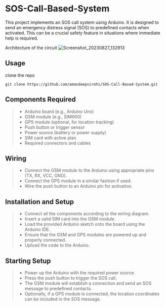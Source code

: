 # SOS-Call-Based-System
This project implements an SOS call system using Arduino. It is designed to send an emergency distress signal (SOS) to predefined contacts when activated. This can be a crucial safety feature in situations where immediate help is required.

Architecture of the circuit
![Screenshot_20230827_132913](https://github.com/amandeepsirohi/SOS-Call-Based-System/assets/125798090/89dba9b2-d4df-4e0b-bafd-0a8ebef643b3)


## Usage
clone the repo
```console
git clone https://github.com/amandeepsirohi/SOS-Call-Based-System.git 
```



## Components Required
> -  Arduino board (e.g., Arduino Uno)<br/> 
> -  GSM module (e.g., SIM900)<br/> 
> - GPS module (optional, for location tracking)<br/> 
> - Push button or trigger sensor<br/> 
> - Power source (battery or power supply)<br/> 
> - SIM card with active plan<br/> 
> - Required connectors and cables<br/> 

## Wiring
> - Connect the GSM module to the Arduino using appropriate pins (TX, RX, VCC, GND).<br/> 
> - Connect the GPS module in a similar fashion if used.<br/> 
> - Wire the push button to an Arduino pin for activation.<br/> 

## Installation and Setup
> - Connect all the components according to the wiring diagram.<br/> 
> - Insert a valid SIM card into the GSM module.<br/> 
> - Load the provided Arduino sketch onto the board using the Arduino IDE.<br/> 
> - Ensure that the GSM and GPS modules are powered up and properly connected.<br/> 
> - Upload the code to the Arduino.<br/> 

## Starting Setup
> - Power up the Arduino with the required power source.<br/> 
> - Press the push button to trigger the SOS call.<br/> 
> - The GSM module will establish a connection and send an SOS message to predefined contacts.<br/> 
> - Optionally, if a GPS module is connected, the location coordinates can be included in the SOS message.<br/> 
